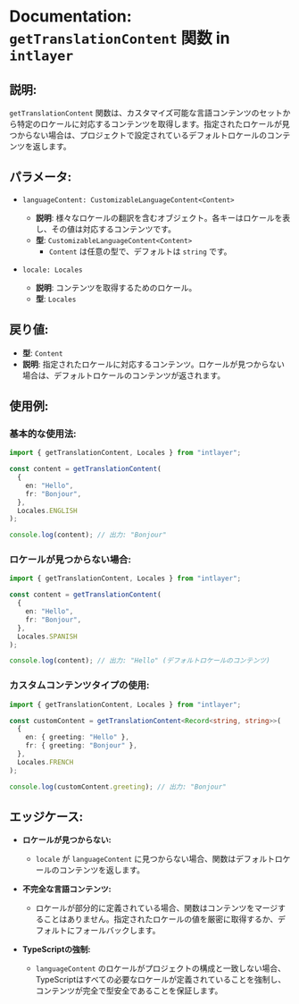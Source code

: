 # Documentation: `getTranslationContent` 関数 in `intlayer`

## 説明:

`getTranslationContent` 関数は、カスタマイズ可能な言語コンテンツのセットから特定のロケールに対応するコンテンツを取得します。指定されたロケールが見つからない場合は、プロジェクトで設定されているデフォルトロケールのコンテンツを返します。

## パラメータ:

- `languageContent: CustomizableLanguageContent<Content>`

  - **説明**: 様々なロケールの翻訳を含むオブジェクト。各キーはロケールを表し、その値は対応するコンテンツです。
  - **型**: `CustomizableLanguageContent<Content>`
    - `Content` は任意の型で、デフォルトは `string` です。

- `locale: Locales`

  - **説明**: コンテンツを取得するためのロケール。
  - **型**: `Locales`

## 戻り値:

- **型**: `Content`
- **説明**: 指定されたロケールに対応するコンテンツ。ロケールが見つからない場合は、デフォルトロケールのコンテンツが返されます。

## 使用例:

### 基本的な使用法:

```typescript
import { getTranslationContent, Locales } from "intlayer";

const content = getTranslationContent(
  {
    en: "Hello",
    fr: "Bonjour",
  },
  Locales.ENGLISH
);

console.log(content); // 出力: "Bonjour"
```

### ロケールが見つからない場合:

```typescript
import { getTranslationContent, Locales } from "intlayer";

const content = getTranslationContent(
  {
    en: "Hello",
    fr: "Bonjour",
  },
  Locales.SPANISH
);

console.log(content); // 出力: "Hello" (デフォルトロケールのコンテンツ)
```

### カスタムコンテンツタイプの使用:

```typescript
import { getTranslationContent, Locales } from "intlayer";

const customContent = getTranslationContent<Record<string, string>>(
  {
    en: { greeting: "Hello" },
    fr: { greeting: "Bonjour" },
  },
  Locales.FRENCH
);

console.log(customContent.greeting); // 出力: "Bonjour"
```

## エッジケース:

- **ロケールが見つからない:**
  - `locale` が `languageContent` に見つからない場合、関数はデフォルトロケールのコンテンツを返します。
- **不完全な言語コンテンツ:**

  - ロケールが部分的に定義されている場合、関数はコンテンツをマージすることはありません。指定されたロケールの値を厳密に取得するか、デフォルトにフォールバックします。

- **TypeScriptの強制:**
  - `languageContent` のロケールがプロジェクトの構成と一致しない場合、TypeScriptはすべての必要なロケールが定義されていることを強制し、コンテンツが完全で型安全であることを保証します。
